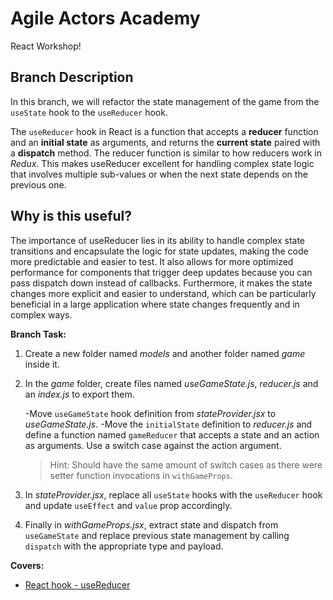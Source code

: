 # Agile Actors Academy

React Workshop!

## Branch Description

In this branch, we will refactor the state management of the game from the `useState` hook to the `useReducer` hook.

The `useReducer` hook in React is a function that accepts a **reducer** function and an **initial state** as arguments, and returns the **current state** paired with a **dispatch** method. The reducer function is similar to how reducers work in _Redux_. This makes useReducer excellent for handling complex state logic that involves multiple sub-values or when the next state depends on the previous one.

## Why is this useful?

The importance of useReducer lies in its ability to handle complex state transitions and encapsulate the logic for state updates, making the code more predictable and easier to test. It also allows for more optimized performance for components that trigger deep updates because you can pass dispatch down instead of callbacks. Furthermore, it makes the state changes more explicit and easier to understand, which can be particularly beneficial in a large application where state changes frequently and in complex ways.

**Branch Task:**

1. Create a new folder named _models_ and another folder named _game_ inside it.
2. In the _game_ folder, create files named _useGameState.js_, _reducer.js_ and an _index.js_ to export them.

   -Move `useGameState` hook definition from _stateProvider.jsx_ to _useGameState.js_.
   -Move the `initialState` definition to _reducer.js_ and define a function named `gameReducer` that accepts a state and an action as arguments. Use a switch case against the action argument.

   > Hint: Should have the same amount of switch cases as there were setter function invocations in `withGameProps`.

3. In _stateProvider.jsx_, replace all `useState` hooks with the `useReducer` hook and update `useEffect` and `value` prop accordingly.
4. Finally in _withGameProps.jsx_, extract state and dispatch from `useGameState` and replace previous state management by calling `dispatch` with the appropriate type and payload.

**Covers:**

- [React hook - useReducer](https://react.dev/reference/react/useReducer)
